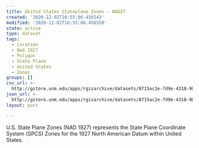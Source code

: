 ```yaml
---
title: United States Stateplane Zones - NAD27
created: '2020-12-02T16:55:06.456543'
modified: '2020-12-02T16:55:06.456550'
state: active
type: dataset
tags:
  - Location
  - Nad 1927
  - Polygon
  - State Plane
  - United States
  - Zones
groups: []
csv_url: >-
  http://gstore.unm.edu/apps/rgisarchive/datasets/8715ac2e-7d9e-4318-90c3-4c891494f242/spcszn27-2.derived.csv
json_url: >-
  http://gstore.unm.edu/apps/rgisarchive/datasets/8715ac2e-7d9e-4318-90c3-4c891494f242/spcszn27-2.derived.json
layout: post

---
```

U.S. State Plane Zones (NAD 1927) represents the State Plane Coordinate System
				(SPCS) Zones for the 1927 North American Datum within United States.
